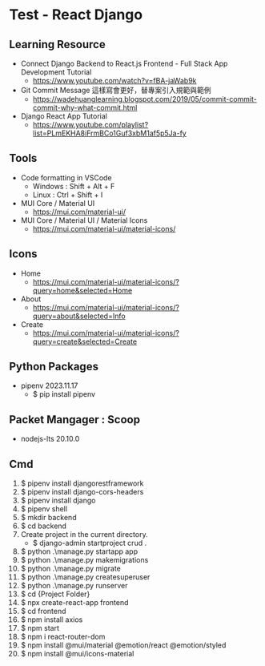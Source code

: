 # Test - React Django

## Learning Resource
- Connect Django Backend to React.js Frontend - Full Stack App Development Tutorial
  - https://www.youtube.com/watch?v=fBA-jaWab9k
- Git Commit Message 這樣寫會更好，替專案引入規範與範例
  - https://wadehuanglearning.blogspot.com/2019/05/commit-commit-commit-why-what-commit.html
- Django React App Tutorial
  - https://www.youtube.com/playlist?list=PLmEKHA8iFrmBCo1Guf3xbM1af5p5Ja-fy

## Tools
- Code formatting in VSCode
  - Windows : Shift + Alt + F
  - Linux : Ctrl + Shift + I
- MUI Core / Material UI
  - https://mui.com/material-ui/
- MUI Core / Material UI / Material Icons
  - https://mui.com/material-ui/material-icons/

## Icons
- Home
  - https://mui.com/material-ui/material-icons/?query=home&selected=Home
- About
  - https://mui.com/material-ui/material-icons/?query=about&selected=Info
- Create
  - https://mui.com/material-ui/material-icons/?query=create&selected=Create

## Python Packages
- pipenv 2023.11.17
  - $ pip install pipenv

## Packet Mangager : Scoop
- nodejs-lts 20.10.0

## Cmd
1. $ pipenv install djangorestframework
2. $ pipenv install django-cors-headers
3. $ pipenv install django
4. $ pipenv shell
5. $ mkdir backend
6. $ cd backend
7. Create project in the current directory.
    - $ django-admin startproject crud .
8. $ python .\manage.py startapp app
9. $ python .\manage.py makemigrations
10. $ python .\manage.py migrate
11. $ python .\manage.py createsuperuser
12. $ python .\manage.py runserver
13. $ cd {Project Folder}
14. $ npx create-react-app frontend
15. $ cd frontend
16. $ npm install axios
17. $ npm start
18. $ npm i react-router-dom
19. $ npm install @mui/material @emotion/react @emotion/styled
20. $ npm install @mui/icons-material
